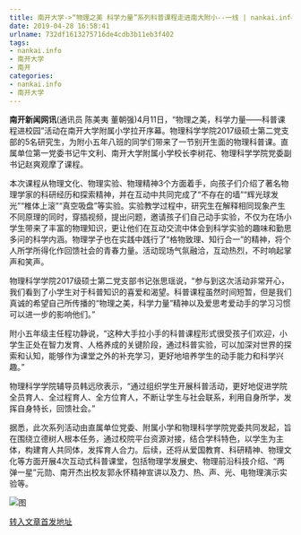 ```yaml
---
title: 南开大学->“物理之美 科学力量”系列科普课程走进南大附小--一线 | nankai.info
date: 2019-04-28 16:58:41
urlname: 732df1613275716de4cdb3b11eb3f402
tags: 
- nankai.info
- 南开大学
- 南开
categories:
- nankai.info
- 南开大学
---
```


**南开新闻网讯**(通讯员 陈美夷 董朝强)4月11日，“物理之美，科学力量——科普课程进校园”活动在南开大学附属小学拉开序幕。物理科学学院2017级硕士第二党支部的5名研究生，为附小五年八班的同学们带来了一节别开生面的物理科普课。直属单位第一党委书记牛文利、南开大学附属小学校长李树花、物理科学学院党委副书记赵爽观摩了课程。

本次课程从物理文化、物理实验、物理精神3个方面着手，向孩子们介绍了著名物理学家的科研经历和探索精神，并在互动中共同完成了“不存在的墙”“辉光球发光”“椎体上滚”“真空吸盘”等实验。实验教学过程中，研究生在解释相同现象产生不同原理的同时，穿插视频，提出问题，邀请孩子们自己动手实验，不仅为在场小学生带来了丰富的物理知识，更让他们在互动交流中体会到科学实验的趣味和勤思多问的科学内涵。物理学子也在实践中践行了“格物致理、知行合一”的精神，将个人所学所得化作回馈社会的青春力量。活动现场气氛融洽，互动热烈，不时响起掌声和笑声。

物理科学学院2017级硕士第二党支部书记张思瑶说，“参与到这次活动非常开心，我们看到了小学生对于科普知识的喜爱和渴望。科普课程虽然时间短暂，但是我们真诚的希望自己所传播的“物理之美，科学力量”精神以及爱思考爱动手的学习习惯可以进一步的影响他们。”

附小五年级主任程功静说，“这种大手拉小手的科普课程形式很受孩子们欢迎，小学生正处在智力发育、人格养成的关键阶段，通过科普实验，可以加深对世界的探索和认知，能够作为课堂之外的补充学习，更好地培养学生的动手能力和科学兴趣。”

物理科学学院辅导员韩远欣表示，“通过组织学生开展科普活动，更好地促进学院全员育人、全过程育人、全方位育人，不断让学生与社会联系，利用自身所学，发挥自身特长，回馈社会。”

据悉，此次系列活动由直属单位党委、附属小学和物理科学学院党委共同发起，旨在围绕立德树人根本任务，通过校院平台资源对接，结合学科特色，以学生为主体，构建育人共同体，发挥育人合力。后续，还将从爱国教育、科研精神、物理文化等方面开展4次互动式科普课堂，包括物理学发展史、物理前沿科技介绍、“两弹一星”元勋、南开杰出校友郭永怀精神宣讲以及力、热、声、光、电物理演示实验等。

![图](http://news.nankai.edu.cn/pic/0/00/35/00/350064_863918.jpg)

[转入文章首发地址](http://news.nankai.edu.cn/zhxw/system/2019/04/19/000445937.shtml)